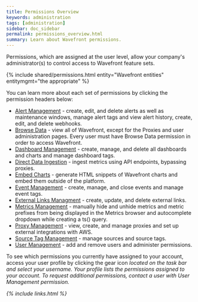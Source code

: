 ```yaml
---
title: Permissions Overview
keywords: administration
tags: [administration]
sidebar: doc_sidebar
permalink: permissions_overview.html
summary: Learn about Wavefront permissions.
---
```


Permissions, which are assigned at the user level, allow your company's administrator(s) to control access to Wavefront feature sets. 

{% include shared/permissions.html entity="Wavefront entities" entitymgmt="the appropriate" %}

You can learn more about each set of permissions by clicking the permission headers below:
 
- [Alert Management](alerts_managing) - create, edit, and delete alerts as well as maintenance windows, manage alert tags and view alert history, create, edit, and delete webhooks.
- [Browse Data](permissions_misc#browse-data-permission) - view all of Wavefront, except for the Proxies and user administration pages. Every user must have Browse Data permission in order to access Wavefront.
- [Dashboard Management](dashboards_managing) - create, manage, and delete all dashboards and charts and manage dashboard tags.
- [Direct Data Ingestion](permissions_misc#direct-data-ingestion-permission) - ingest metrics using API endpoints, bypassing proxies.
- [Embed Charts](permissions_misc#embed-charts-permission) - generate HTML snippets of Wavefront charts and embed them outside of the platform.
- [Event Management](events_managing) - create, manage, and close events and manage event tags.
- [External Links Managment](external_links_managing) - create, update, and delete external links.
- [Metrics Management](metrics_managing) - manually hide and unhide metrics and metric prefixes from being displayed in the Metrics browser and autocomplete dropdown while creating a ts() query.
- [Proxy Management](proxies_managing) - view, create, and manage proxies and set up external integrations with AWS.
- [Source Tag Management](sources_managing) - manage sources and source tags.
- [User Management](users_managing) - add and remove users and administer permissions.

To see which permissions you currently have assigned to your account, access your user profile by clicking the gear icon <i class="fa fa-cog"/> located on the task bar and select your username. Your profile lists the permissions assigned to your account. To request additional permissions, contact a user with User Management permission.

{% include links.html %}

